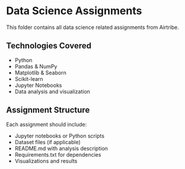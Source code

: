 # Data Science Assignments

This folder contains all data science related assignments from Airtribe.

## Technologies Covered
- Python
- Pandas & NumPy
- Matplotlib & Seaborn
- Scikit-learn
- Jupyter Notebooks
- Data analysis and visualization

## Assignment Structure
Each assignment should include:
- Jupyter notebooks or Python scripts
- Dataset files (if applicable)
- README.md with analysis description
- Requirements.txt for dependencies
- Visualizations and results
